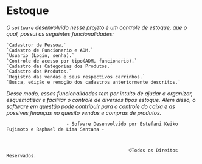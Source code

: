# Estoque

  _O `software` desenvolvido nesse projeto é um controle de estoque, que o qual, possui as seguintes funcionalidades:_
  
  
  
    `Cadastror de Pessoa.`
    `Cadastro de Funcionario e ADM.`
    `Usuario (Login, senha).`
    `Controle de acesso por tipo(ADM, funcionario).`
    `Cadastro das Categorias dos Produtos.`
    `Cadastro dos Produtos.`
    `Registro das vendas e seus respectivos carrinhos.`
    `Busca, edição e remoção dos cadastros anteriormente descritos.`
     
     
    
_Desse modo, essas funcionalidades tem por intuito de ajudar a organizar, esquematizar e facilitar o controle de diversos tipos estoque. Além disso, o software em questão pode contribuir para o controle do caixa e as possíves finanças no quesito vendas e compras de produtos._

 
 
 
 
 
 
 
 
 
 
 
 
 
      
                         
                          - Sofware Desenvolvido por Estefani Keiko Fujimoto e Raphael de Lima Santana -
 
 
 
                                                 ©Todos os Direitos Reservados.
